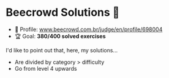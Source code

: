 # Beecrowd Solutions 🐝

* 👤 Profile: www.beecrowd.com.br/judge/en/profile/698004
* 🏆 Goal: **380/400 solved exercises**

I'd like to point out that, here, my solutions...

* Are divided by category > difficulty
* Go from level 4 upwards
